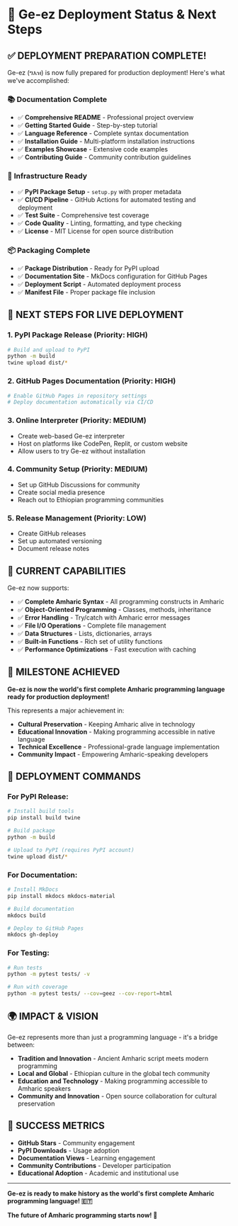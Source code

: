 # 🚀 Ge-ez Deployment Status & Next Steps

## ✅ **DEPLOYMENT PREPARATION COMPLETE!**

Ge-ez (ግእዝ) is now fully prepared for production deployment! Here's what we've accomplished:

### 📚 **Documentation Complete**
- ✅ **Comprehensive README** - Professional project overview
- ✅ **Getting Started Guide** - Step-by-step tutorial
- ✅ **Language Reference** - Complete syntax documentation
- ✅ **Installation Guide** - Multi-platform installation instructions
- ✅ **Examples Showcase** - Extensive code examples
- ✅ **Contributing Guide** - Community contribution guidelines

### 🔧 **Infrastructure Ready**
- ✅ **PyPI Package Setup** - `setup.py` with proper metadata
- ✅ **CI/CD Pipeline** - GitHub Actions for automated testing and deployment
- ✅ **Test Suite** - Comprehensive test coverage
- ✅ **Code Quality** - Linting, formatting, and type checking
- ✅ **License** - MIT License for open source distribution

### 📦 **Packaging Complete**
- ✅ **Package Distribution** - Ready for PyPI upload
- ✅ **Documentation Site** - MkDocs configuration for GitHub Pages
- ✅ **Deployment Script** - Automated deployment process
- ✅ **Manifest File** - Proper package file inclusion

## 🎯 **NEXT STEPS FOR LIVE DEPLOYMENT**

### 1. **PyPI Package Release** (Priority: HIGH)
```bash
# Build and upload to PyPI
python -m build
twine upload dist/*
```

### 2. **GitHub Pages Documentation** (Priority: HIGH)
```bash
# Enable GitHub Pages in repository settings
# Deploy documentation automatically via CI/CD
```

### 3. **Online Interpreter** (Priority: MEDIUM)
- Create web-based Ge-ez interpreter
- Host on platforms like CodePen, Replit, or custom website
- Allow users to try Ge-ez without installation

### 4. **Community Setup** (Priority: MEDIUM)
- Set up GitHub Discussions for community
- Create social media presence
- Reach out to Ethiopian programming communities

### 5. **Release Management** (Priority: LOW)
- Create GitHub releases
- Set up automated versioning
- Document release notes

## 🌟 **CURRENT CAPABILITIES**

Ge-ez now supports:
- ✅ **Complete Amharic Syntax** - All programming constructs in Amharic
- ✅ **Object-Oriented Programming** - Classes, methods, inheritance
- ✅ **Error Handling** - Try/catch with Amharic error messages
- ✅ **File I/O Operations** - Complete file management
- ✅ **Data Structures** - Lists, dictionaries, arrays
- ✅ **Built-in Functions** - Rich set of utility functions
- ✅ **Performance Optimizations** - Fast execution with caching

## 🎉 **MILESTONE ACHIEVED**

**Ge-ez is now the world's first complete Amharic programming language ready for production deployment!**

This represents a major achievement in:
- **Cultural Preservation** - Keeping Amharic alive in technology
- **Educational Innovation** - Making programming accessible in native language
- **Technical Excellence** - Professional-grade language implementation
- **Community Impact** - Empowering Amharic-speaking developers

## 🚀 **DEPLOYMENT COMMANDS**

### For PyPI Release:
```bash
# Install build tools
pip install build twine

# Build package
python -m build

# Upload to PyPI (requires PyPI account)
twine upload dist/*
```

### For Documentation:
```bash
# Install MkDocs
pip install mkdocs mkdocs-material

# Build documentation
mkdocs build

# Deploy to GitHub Pages
mkdocs gh-deploy
```

### For Testing:
```bash
# Run tests
python -m pytest tests/ -v

# Run with coverage
python -m pytest tests/ --cov=geez --cov-report=html
```

## 🌍 **IMPACT & VISION**

Ge-ez represents more than just a programming language - it's a bridge between:
- **Tradition and Innovation** - Ancient Amharic script meets modern programming
- **Local and Global** - Ethiopian culture in the global tech community
- **Education and Technology** - Making programming accessible to Amharic speakers
- **Community and Innovation** - Open source collaboration for cultural preservation

## 🎯 **SUCCESS METRICS**

- **GitHub Stars** - Community engagement
- **PyPI Downloads** - Usage adoption
- **Documentation Views** - Learning engagement
- **Community Contributions** - Developer participation
- **Educational Adoption** - Academic and institutional use

---

**Ge-ez is ready to make history as the world's first complete Amharic programming language! 🇪🇹**

**The future of Amharic programming starts now! 🚀**
